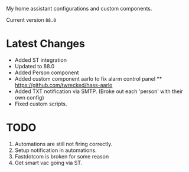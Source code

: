 My home assistant configurations and custom components.

Current version
```88.0```

# Latest Changes
* Added ST integration
* Updated to 88.0
* Added Person component
* Added custom component aarlo to fix alarm control panel
** https://github.com/twrecked/hass-aarlo
* Added TXT notification via SMTP. (Broke out each 'person' with their own config)
* Fixed custom scripts.


# TODO
1. Automations are still not firing correctly.
2. Setup notification in automations.
3. Fastdotcom is broken for some reason
4. Get smart vac going via ST.
